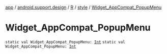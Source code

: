 [app](../../../index.md) / [android.support.design](../../index.md) / [R](../index.md) / [style](index.md) / [Widget_AppCompat_PopupMenu](./-widget_-app-compat_-popup-menu.md)

# Widget_AppCompat_PopupMenu

`static val Widget_AppCompat_PopupMenu: `[`Int`](https://kotlinlang.org/api/latest/jvm/stdlib/kotlin/-int/index.html)
`static val Widget_AppCompat_PopupMenu: `[`Int`](https://kotlinlang.org/api/latest/jvm/stdlib/kotlin/-int/index.html)
